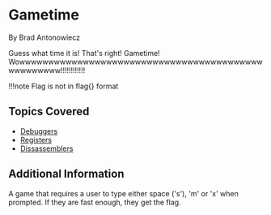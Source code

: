 # Gametime
By Brad Antonowiecz

Guess what time it is! That's right! Gametime! Wowwwwwwwwwwwwwwwwwwwwwwwwwwwwwwwwwwwwwwwwwwwwwwwwwww!!!!!!!!!!!!

!!!note
    Flag is not in flag{} format

## Topics Covered
- [Debuggers](/reverse-engineering/what-is-gdb/)
- [Registers](/binary-exploitation/what-are-registers/)
- [Dissassemblers](/reverse-engineering/what-are-disassemblers/)

## Additional Information
A game that requires a user to type either space ('s'), 'm' or 'x' when prompted. If they are fast enough, they get the flag. 

